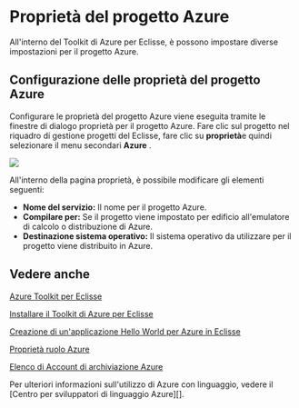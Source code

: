 <properties
    pageTitle="Proprietà del progetto Azure"
    description="Descrive le impostazioni di proprietà del progetto Azure il Toolkit di Azure per Eclisse."
    services=""
    documentationCenter="java"
    authors="rmcmurray"
    manager="wpickett"
    editor=""/>

<tags
    ms.service="multiple"
    ms.workload="na"
    ms.tgt_pltfrm="multiple"
    ms.devlang="Java"
    ms.topic="article"
    ms.date="08/11/2016" 
    ms.author="robmcm"/>

<!-- Legacy MSDN URL = https://msdn.microsoft.com/library/azure/jj835232.aspx -->

# <a name="azure-project-properties"></a>Proprietà del progetto Azure #

All'interno del Toolkit di Azure per Eclisse, è possono impostare diverse impostazioni per il progetto Azure.

## <a name="configuring-azure-project-properties"></a>Configurazione delle proprietà del progetto Azure ##

Configurare le proprietà del progetto Azure viene eseguita tramite le finestre di dialogo proprietà per il progetto Azure. Fare clic sul progetto nel riquadro di gestione progetti del Eclisse, fare clic su **proprietà**e quindi selezionare il menu secondari **Azure** .

![][ic719480]

All'interno della pagina proprietà, è possibile modificare gli elementi seguenti: 

* **Nome del servizio:** Il nome per il progetto Azure.
* **Compilare per:** Se il progetto viene impostato per edificio all'emulatore di calcolo o distribuzione di Azure.
* **Destinazione sistema operativo:** Il sistema operativo da utilizzare per il progetto viene distribuito in Azure.

## <a name="see-also"></a>Vedere anche ##

[Azure Toolkit per Eclisse][]

[Installare il Toolkit di Azure per Eclisse][] 

[Creazione di un'applicazione Hello World per Azure in Eclisse][]

[Proprietà ruolo Azure][]

[Elenco di Account di archiviazione Azure][]

Per ulteriori informazioni sull'utilizzo di Azure con linguaggio, vedere il [Centro per sviluppatori di linguaggio Azure][].

<!-- URL List -->

[Centro per sviluppatori di Azure Java]: http://go.microsoft.com/fwlink/?LinkID=699547
[Azure Toolkit per Eclisse]: http://go.microsoft.com/fwlink/?LinkID=699529
[Proprietà ruolo Azure]: http://go.microsoft.com/fwlink/?LinkID=699525
[Elenco di Account di archiviazione Azure]: http://go.microsoft.com/fwlink/?LinkID=699528
[Creazione di un'applicazione Hello World per Azure in Eclisse]: http://go.microsoft.com/fwlink/?LinkID=699533
[Installare il Toolkit di Azure per Eclisse]: http://go.microsoft.com/fwlink/?LinkId=699546

<!-- IMG List -->

[ic719480]: ./media/azure-toolkit-for-eclipse-azure-project-properties/ic719480.png
